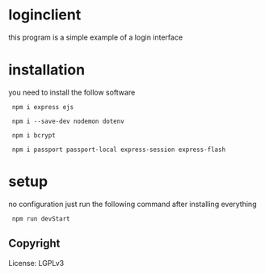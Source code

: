 # loginclient
this program is a simple example of a login interface 


# installation 

you need to install the follow software
```
 npm i express ejs 

 npm i --save-dev nodemon dotenv
  
 npm i bcrypt
  
 npm i passport passport-local express-session express-flash
```


# setup 
no configuration just run the following command after installing everything
 ```
  npm run devStart
```
## Copyright

License: LGPLv3
